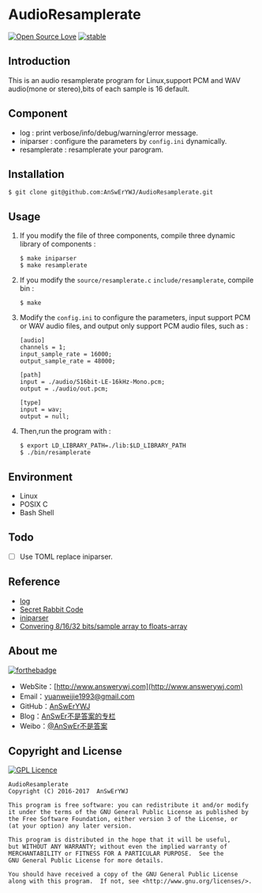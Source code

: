 # AudioResamplerate 
[![Open Source Love](https://badges.frapsoft.com/os/v1/open-source.png?v=103)](https://github.com/ellerbrock/open-source-badge/)
[![stable](http://badges.github.io/stability-badges/dist/stable.svg)](http://github.com/badges/stability-badges)

## Introduction
This is an audio resamplerate program for Linux,support PCM and WAV audio(mone or stereo),bits of each sample is 16 default.

## Component
- log : print verbose/info/debug/warning/error message.
- iniparser : configure the parameters by ``config.ini`` dynamically.
- resamplerate : resamplerate your parogram.

## Installation
```
$ git clone git@github.com:AnSwErYWJ/AudioResamplerate.git
```

## Usage
1. If you modify the file of three components, compile three dynamic library of components : 
    ```
    $ make iniparser
    $ make resamplerate
    ```
    
2. If you modify the ``source/resamplerate.c`` ``include/resamplerate``, compile bin :
	```
	$ make
	``` 

3. Modify the ``config.ini`` to configure the parameters, input support PCM or WAV audio files, and output only support PCM audio files, such as :
	```
	[audio]
	channels = 1;
	input_sample_rate = 16000;
	output_sample_rate = 48000;

	[path]
	input = ./audio/S16bit-LE-16kHz-Mono.pcm;
	output = ./audio/out.pcm;

	[type]
	input = wav;
	output = null;
	``` 

4. Then,run the program with :
    ```
    $ export LD_LIBRARY_PATH=./lib:$LD_LIBRARY_PATH
    $ ./bin/resamplerate
    ```

## Environment
+ Linux
+ POSIX C
+ Bash Shell

## Todo
- [ ] Use TOML replace iniparser.

## Reference
- [log](https://github.com/AnSwErYWJ/DogFood/tree/master/C/log)
- [Secret Rabbit Code](http://www.mega-nerd.com/SRC/index.html)
- [iniparser](http://ndevilla.free.fr/iniparser)
- [Convering 8/16/32 bits/sample array to floats-array](http://stackoverflow.com/questions/4632502/waveinproc-windows-audio-question)

## About me
[![forthebadge](http://forthebadge.com/images/badges/ages-20-30.svg)](http://forthebadge.com)
- WebSite：[http://www.answerywj.com](http://www.answerywj.com)
- Email：[yuanweijie1993@gmail.com](https://mail.google.com)
- GitHub：[AnSwErYWJ](https://github.com/AnSwErYWJ)
- Blog：[AnSwEr不是答案的专栏](http://blog.csdn.net/u011192270)
- Weibo：[@AnSwEr不是答案](http://weibo.com/1783591593)

## Copyright and License
[![GPL Licence](https://badges.frapsoft.com/os/gpl/gpl.svg?v=103)](https://opensource.org/licenses/GPL-3.0/)

    AudioResamplerate
    Copyright (C) 2016-2017  AnSwErYWJ

    This program is free software: you can redistribute it and/or modify
    it under the terms of the GNU General Public License as published by
    the Free Software Foundation, either version 3 of the License, or
    (at your option) any later version.

    This program is distributed in the hope that it will be useful,
    but WITHOUT ANY WARRANTY; without even the implied warranty of
    MERCHANTABILITY or FITNESS FOR A PARTICULAR PURPOSE.  See the
    GNU General Public License for more details.

    You should have received a copy of the GNU General Public License
    along with this program.  If not, see <http://www.gnu.org/licenses/>.
